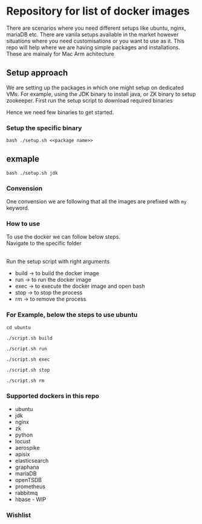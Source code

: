 # Repository for list of docker images
There are scenarios where you need different setups like ubuntu, nginx, mariaDB etc. There are vanila setups available in the market however situations where you need customisations or you want to use as it. This repo will help where we are having simple packages and installations. These are mainaly for Mac Arm achitecture  

## Setup approach
We are setting up the packages in which one might setup on dedicated VMs. For example, using the JDK binary to install java, or ZK binary to setup zookeeper.
First run the setup script to download required binaries

Hence we need few binaries to get started.

### Setup the specific binary
```
bash ./setup.sh <<package name>>
```
## exmaple
```
bash ./setup.sh jdk
```

### Convension 
One convension we are following that all the images are prefixed with `my` keyword.
### How to use 
To use the docker we can follow below steps.
<br/>Navigate to the specific folder

<br/> Run the setup script with right arguments

* build -> to build the docker image
* run   -> to run the docker image
* exec  -> to execute the docker image and open bash
* stop  -> to stop the process
* rm    -> to remove the process

### For Example, below the steps to use ubuntu
```
cd ubuntu
```

```
./script.sh build
```

```
./script.sh run
```

```
./script.sh exec
```

```
./script.sh stop
```

```
./script.sh rm
```

### Supported dockers in this repo

* ubuntu
* jdk
* nginx
* zk
* python
* locust
* aerospike
* apisix
* elasticsearch
* graphana
* mariaDB
* openTSDB
* prometheus
* rabbitmq
* hbase - WIP

### Wishlist





